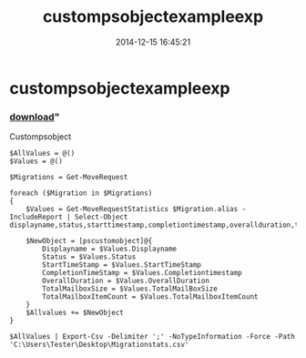 ﻿---
pid:            5646
parent:         0
children:       
poster:         redyey
title:          custompsobjectexampleexp
date:           2014-12-15 16:45:21
format:         posh
---

# custompsobjectexampleexp

### [download](5646.ps1)"

Custompsobject

```posh
$AllValues = @()
$Values = @()

$Migrations = Get-MoveRequest

foreach ($Migration in $Migrations) 
{
    $Values = Get-MoveRequestStatistics $Migration.alias -IncludeReport | Select-Object displayname,status,starttimestamp,completiontimestamp,overallduration,totalmailboxsize,totalmailboxitemcount

    $NewObject = [pscustomobject]@{
        Displayname = $Values.Displayname
        Status = $Values.Status
        StartTimeStamp = $Values.StartTimeStamp
        CompletionTimeStamp = $Values.Completiontimestamp
        OverallDuration = $Values.OverallDuration
        TotalMailboxSize = $Values.TotalMailBoxSize
        TotalMailboxItemCount = $Values.TotalMailboxItemCount
    }
    $Allvalues += $NewObject
}

$AllValues | Export-Csv -Delimiter ';' -NoTypeInformation -Force -Path 'C:\Users\Tester\Desktop\Migrationstats.csv'
```
